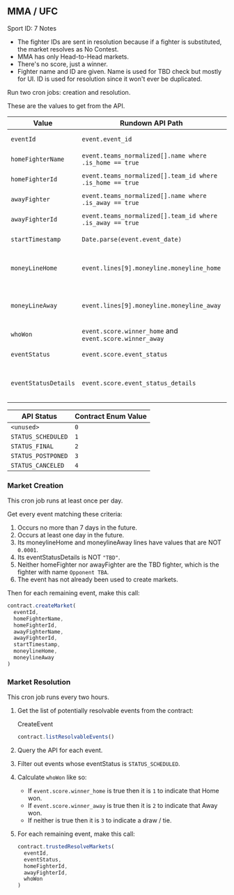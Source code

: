 ## MMA / UFC
Sport ID: 7
Notes
- The fighter IDs are sent in resolution because if a fighter is substituted, the market resolves as No Contest.
- MMA has only Head-to-Head markets.
- There's no score, just a winner.
- Fighter name and ID are given. Name is used for TBD check but mostly for UI.
  ID is used for resolution since it won't ever be duplicated.
 
Run two cron jobs: creation and resolution.
 
These are the values to get from the API.

| Value                | Rundown API Path                                          | Use                                           |
|----------------------|-----------------------------------------------------------|-----------------------------------------------|
| `eventId`            | `event.event_id`                                          | referencing the event                         |
| `homeFighterName`    | `event.teams_normalized[].name where .is_home == true`    | outcome name, UI                              |
| `homeFighterId`      | `event.teams_normalized[].team_id where .is_home == true` | outcome name, UI                              |
| `awayFighter`        | `event.teams_normalized[].name where .is_away == true`    | outcome name, UI                              |
| `awayFighterId`      | `event.teams_normalized[].team_id where .is_away == true` | outcome name, UI                              |
| `startTimestamp`     | `Date.parse(event.event_date)`                            | UI shows date                                 |
| `moneyLineHome`      | `event.lines[9].moneyline.moneyline_home`                 | initial odds for head-to-head markets         |
| `moneyLineAway`      | `event.lines[9].moneyline.moneyline_away`                 | initial odds for head-to-head markets         |
| `whoWon`             | `event.score.winner_home` and `event.score.winner_away`   | resolving markets                             |
| `eventStatus`        | `event.score.event_status`                                | resolving markets                             |
| `eventStatusDetails` | `event.score.event_status_details`                        | if TBD then do not create markets             |
 
| API Status           | Contract Enum Value   |
| -------------------- | --------------------- |
| `<unused>`           | `0`                   |
| `STATUS_SCHEDULED`   | `1`                   |
| `STATUS_FINAL`       | `2`                   |
| `STATUS_POSTPONED`   | `3`                   |
| `STATUS_CANCELED`    | `4`                   |
 
 
### Market Creation
This cron job runs at least once per day.
 
Get every event matching these criteria:
1. Occurs no more than 7 days in the future.
2. Occurs at least one day in the future.
3. Its moneylineHome and moneylineAway lines have values that are NOT `0.0001`.
4. Its eventStatusDetails is NOT `"TBD"`.
5. Neither homeFighter nor awayFighter are the TBD fighter, which is the fighter with name `Opponent TBA`.
6. The event has not already been used to create markets.

Then for each remaining event, make this call:

```typescript
contract.createMarket(
  eventId,
  homeFighterName,
  homeFighterId,
  awayFighterName,
  awayFighterId,
  startTimestamp,
  moneylineHome,
  moneylineAway
)
```

### Market Resolution
This cron job runs every two hours.

1. Get the list of potentially resolvable events from the contract:

   CreateEvent
   ```typescript
   contract.listResolvableEvents()
   ```
2. Query the API for each event.
3. Filter out events whose eventStatus is `STATUS_SCHEDULED`.
4. Calculate `whoWon` like so:
   - If `event.score.winner_home` is true then it is `1` to indicate that Home won.
   - If `event.score.winner_away` is true then it is `2` to indicate that Away won.
   - If neither is true then it is `3` to indicate a draw / tie.
5. For each remaining event, make this call:

   ```typescript
   contract.trustedResolveMarkets(
     eventId,
     eventStatus,
     homeFighterId,
     awayFighterId,
     whoWon
   )
   ```
